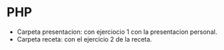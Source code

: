 # PHP 
- Carpeta presentacion: con ejerciocio 1 con la presentacion personal.
- Carpeta receta: con el ejercicio 2 de la receta.
